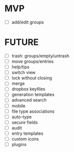 # MVP

- [ ] add/edit groups

# FUTURE

- [ ] trash: groups/empty/untrash
- [ ] move groups/entries
- [ ] help/tips
- [ ] switch view
- [ ] lock without closing
- [ ] merge
- [ ] dropbox keyfiles
- [ ] generation templates
- [ ] advanced search
- [ ] mobile
- [ ] file type associations
- [ ] auto-type
- [ ] secure fields
- [ ] audit
- [ ] entry templates
- [ ] custom icons
- [ ] plugins
